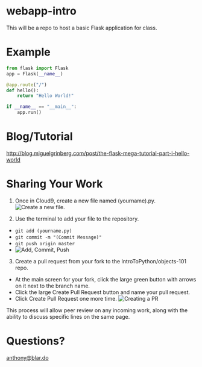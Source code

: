 webapp-intro
============

This will be a repo to host a basic Flask application for class.

Example
============

```python
from flask import Flask
app = Flask(__name__)

@app.route("/")
def hello():
    return "Hello World!"

if __name__ == "__main__":
    app.run()
```

Blog/Tutorial
============

http://blog.miguelgrinberg.com/post/the-flask-mega-tutorial-part-i-hello-world

Sharing Your Work
===========
1) Once in Cloud9, create a new file named (yourname).py.
![Create a new file.](http://cl.ly/image/0q161Z3f2K3h/Screen%20Shot%202014-10-01%20at%208.26.18%20PM.png)

2) Use the terminal to add your file to the repository.
- `git add (yourname.py)`
- `git commit -m "(Commit Message)"`
- `git push origin master`
- ![Add, Commit, Push](http://cl.ly/image/0m2H373m1j2h/Screen%20Shot%202014-10-01%20at%208.28.01%20PM.png)

3) Create a pull request from your fork to the IntroToPython/objects-101 repo.
- At the main screen for your fork, click the large green button with arrows on it next to the branch name.
- Click the large Create Pull Request button and name your pull request.
- Click Create Pull Request one more time.
![Creating a PR](http://cl.ly/image/1i232B3L1R0c/Screen%20Shot%202014-10-01%20at%208.29.14%20PM.png)

This process will allow peer review on any incoming work, along with the ability to discuss specific lines on the same page.

Questions?
============
anthony@blar.do

